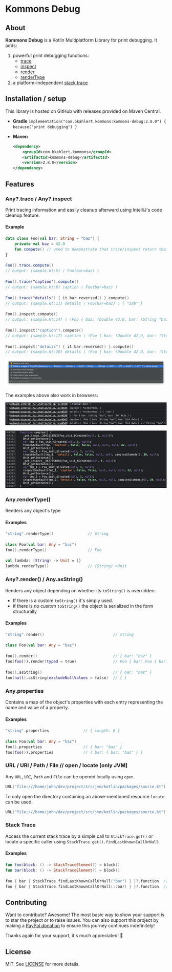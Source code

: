# Kommons Debug

## About

**Kommons Debug** is a Kotlin Multiplatform Library for print debugging. It adds:

1. powerful print debugging functions:
    - [trace](#anytrace--anyinspect)
    - [inspect](#anytrace--anyinspect)
    - [render](#anyrender--anyasstring)
    - [renderType](#anyrendertype)
2. a platform-independent [stack trace](#stack-trace)

## Installation / setup

This library is hosted on GitHub with releases provided on Maven Central.

* **Gradle** `implementation("com.bkahlert.kommons:kommons-debug:2.8.0") { because("print debugging") }`

* **Maven**
  ```xml
  <dependency>
      <groupId>com.bkahlert.kommons</groupId>
      <artifactId>kommons-debug</artifactId>
      <version>2.8.0</version>
  </dependency>
  ```

## Features

### Any?.trace / Any?.inspect

Print tracing information and easily cleanup afterward using
IntelliJ's code cleanup feature.

#### Example

```kotlin
data class Foo(val bar: String = "baz") {
    private val baz = 42.0
    fun compute() // used to demonstrate that trace/inspect return their argument unchanged
}

Foo().trace.compute()
// output: (sample.kt:5) ⟨ Foo(bar=baz) ⟩

Foo().trace("caption").compute()
// output: (sample.kt:8) caption ⟨ Foo(bar=baz) ⟩

Foo().trace("details") { it.bar.reversed() }.compute()
// output: (sample.kt:11) details ⟨ Foo(bar=baz) ⟩ { "zab" }

Foo().inspect.compute()
// output: (sample.kt:14) ⟨ !Foo { baz: !Double 42.0, bar: !String "baz" } ⟩

Foo().inspect("caption").compute()
// output: (sample.kt:17) caption ⟨ !Foo { baz: !Double 42.0, bar: !String "baz" } ⟩

Foo().inspect("details") { it.bar.reversed() }.compute()
// output: (sample.kt:20) details ⟨ !Foo { baz: !Double 42.0, bar: !String "baz" } ⟩ { !String "zab" }
```

![docs/trace-cleanup.png](docs/trace-cleanup.png)

The examples above also work in browsers:

![docs/trace-browser-console.png](docs/trace-browser-console.png)

![docs/trace-browser-sources.png](docs/trace-browser-sources.png)

### Any.renderType()

Renders any object's type

#### Examples

```kotlin
"string".renderType()               // String

class Foo(val bar: Any = "baz")
foo().renderType()                  // Foo

val lambda: (String) -> Unit = {}
lambda.renderType()                 // (String)->Unit
```

### Any?.render() / Any.asString()

Renders any object depending on whether its `toString()` is overridden:

- If there is a custom `toString()` it's simply used.
- if there is *no custom* `toString()` the object is serialized in the form structurally

#### Examples

```kotlin
"string".render()                              // string

class Foo(val bar: Any = "baz")

foo().render()                                 // { bar: "baz" }
foo(foo()).render(typed = true)                // Foo { bar: Foo { bar: "baz" } }

foo().asString()                               // { bar: "baz" }
foo(null).asString(excludeNullValues = false)  // { }
```

### Any.properties

Contains a map of the object's properties with each entry representing
the name and value of a property.

#### Examples

```kotlin
"string".properties               // { length: 6 }

class Foo(val bar: Any = "baz")
foo().properties                  // { bar: "baz" }
foo(foo()).properties             // { bar: { bar: "baz" } }
```

### URL / URI / Path / File // open / locate \[only JVM\]

Any `URL`, `URI`, `Path` and `File` can be opened locally using `open`.

```kotlin
URL("file:///home/john/dev/project/src/jvm/kotlin/packages/source.kt").open()
```

To only open the directory containing an above-mentioned resource
`locate` can be used.

```kotlin
URL("file:///home/john/dev/project/src/jvm/kotlin/packages/source.kt").locate()
```

### Stack Trace

Access the current stack trace by a simple call to `StackTrace.get()`
or locate a specific caller using `StackTrace.get().findLastKnownCallOrNull`.

#### Examples

```kotlin
fun foo(block: () -> StackTraceElement?) = block()
fun bar(block: () -> StackTraceElement?) = block()

foo { bar { StackTrace.findLastKnownCallOrNull("bar") } }?.function  // "foo"
foo { bar { StackTrace.findLastKnownCallOrNull(::bar) } }?.function  // "foo"
```

## Contributing

Want to contribute?
Awesome!
The most basic way to show your support is to star the project or to raise issues.
You can also support this project by making a [PayPal donation](https://www.paypal.me/bkahlert) to ensure this journey continues indefinitely!

Thanks again for your support, it's much appreciated! :pray:

## License

MIT. See [LICENSE](../LICENSE) for more details.
